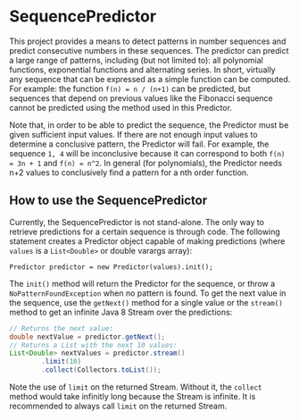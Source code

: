 SequencePredictor
=================

This project provides a means to detect patterns in number sequences and predict
consecutive numbers in these sequences. The predictor can predict a large range
of patterns, including (but not limited to): all polynomial functions,
exponential functions and alternating series. In short, virtually any sequence
that can be expressed as a simple function can be computed. For example: the
function `f(n) = n / (n+1)` can be predicted, but sequences that depend on
previous values like the Fibonacci sequence cannot be predicted using the method
used in this Predictor.

Note that, in order to be able to predict the sequence, the Predictor must be
given sufficient input values. If there are not enough input values to determine
a conclusive pattern, the Predictor will fail. For example, the sequence `1, 4`
will be inconclusive because it can correspond to both `f(n) = 3n + 1` and
`f(n) = n^2`. In general (for polynomials), the Predictor needs n+2 values to
conclusively find a pattern for a nth order function.


How to use the SequencePredictor
--------------------------------

Currently, the SequencePredictor is not stand-alone. The only way to retrieve
predictions for a certain sequence is through code. The following statement
creates a Predictor object capable of making predictions (where `values` is a
`List<Double>` or double varargs array):

    Predictor predictor = new Predictor(values).init();

The `init()` method will return the Predictor for the sequence, or throw
a `NoPatternFoundException` when no pattern is found. To get the next value in
the sequence, use the `getNext()` method for a single value or the `stream()`
method to get an infinite Java 8 Stream over the predictions:

```java
// Returns the next value:
double nextValue = predictor.getNext();
// Returns a List with the next 10 values:
List<Double> nextValues = predictor.stream()
        .limit(10)
        .collect(Collectors.toList());
```

Note the use of `limit` on the returned Stream. Without it, the `collect` method
would take infinitly long because the Stream is infinite. It is recommended to
always call `limit` on the returned Stream.
